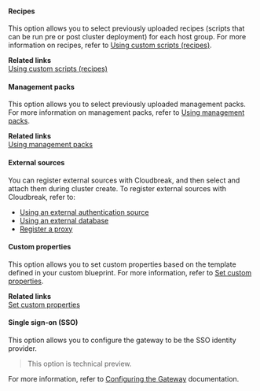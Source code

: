 
#### Recipes

This option allows you to select previously uploaded recipes (scripts that can be run pre or post cluster deployment) for each host group. For more information on recipes, refer to [Using custom scripts (recipes)](recipes.md). 

**Related links**      
[Using custom scripts (recipes)](recipes.md) 


#### Management packs

This option allows you to select previously uploaded management packs. For more information on management packs, refer to [Using management packs](mpacks.md). 

**Related links**      
[Using management packs](mpacks.md)  


#### External sources 

You can register external sources with Cloudbreak, and then select and attach them during cluster create. To register external sources with Cloudbreak, refer to:

* [Using an external authentication source](external-ldap.md)    
* [Using an external database](external-db.md)  
* [Register a proxy](external-proxy.md)  


#### Custom properties 

This option allows you to set custom properties based on the template defined in your custom blueprint. For more information, refer to [Set custom properties](properties.md). 

**Related links**      
[Set custom properties](properties.md)   


#### Single sign-on (SSO) 

This option allows you to configure the gateway to be the SSO identity provider. 

> This option is technical preview. 

For more information, refer to [Configuring the Gateway](gateway.md) documentation. 
